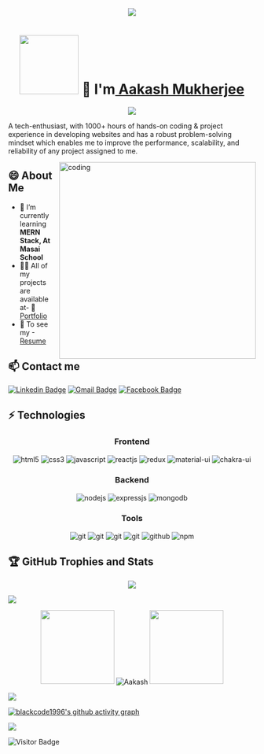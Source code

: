 
<div align="center" width:"50%">
 <img src="https://user-images.githubusercontent.com/110044436/211146171-95bd2bf4-37d8-43c4-aff8-372cfff8bf5b.gif"/>
</div>


<h1 align="center" display="flex"><img width="120px" src="https://user-images.githubusercontent.com/110044436/211144350-68954e94-e556-41a5-9d4a-1a1bdaffb819.png"/> 🙏 I'm<a href="https://github.com/blackcode1996/"> Aakash Mukherjee</a></h1> 

<div align="center">
 <img src="https://readme-typing-svg.herokuapp.com/?lines=Full+Stack+Web+Developer;Quick+learner;Problem+Solver;&color=teal&center=true" />
</div>


 A tech-enthusiast, with 1000+ hours of hands-on coding & project
 experience in developing websites and has a robust problem-solving
 mindset which enables me to improve the performance, scalability,
 and reliability of any project assigned to me.


<img align="right" alt="coding" width="400" src="https://camo.githubusercontent.com/e20822b4282c07ffd010cd05f855a6561d3b62358ca9e607e4901288dd748fcb/68747470733a2f2f63646e2e6472696262626c652e636f6d2f75736572732f323133313939332f73637265656e73686f74732f343934383733362f74686f75676874776f726b732d6769665f6472696262626c652e676966"/>



## 😄 About Me


- 🌱 I’m currently learning **MERN Stack, At Masai School**
- 👨‍💻 All of my projects are available at- 📑[Portfolio](https://blackcode1996.github.io/)
- 📄  To see my -[Resume](https://drive.google.com/file/d/1VqZwVQK7bAasYpIi7VRMalVq0VkTiz72/view?usp=sharing)




## 📫 Contact me


[![Linkedin Badge](https://img.shields.io/badge/-Aakash-blue?style=flat-square&logo=Linkedin&logoColor=white&link=https://www.linkedin.com/in/aakash-mukherjee-blackcode1996/)](https://www.linkedin.com/in/aakash-mukherjee-blackcode1996/)
[![Gmail Badge](https://img.shields.io/badge/-aakashmukherjee1996@gmail.com-c14438?style=flat-square&logo=Gmail&logoColor=white&link=mailto:aakashmukherjee1996@gmail.com)](mailto:aakashmukherjee1996@gmail.com)
[![Facebook Badge](https://img.shields.io/badge/aakash.mukherjee.58-1877F2?style=flat-square&logo=facebook&logoColor=white&link=https://www.facebook.com/aakash.mukherjee.58)](https://www.facebook.com/aakash.mukherjee.58)




## ⚡ Technologies


<div>
 
 <div align="center"><h3 align="center">Frontend</h3>
<img src="https://img.shields.io/badge/html5-%23E34F26.svg?style=for-the-badge&logo=html5&logoColor=white" align="center" alt="html5">
<img src = "https://img.shields.io/badge/css3-%231572B6.svg?style=for-the-badge&logo=css3&logoColor=white" align="center" alt="css3">
<img src ="https://img.shields.io/badge/javascript-%23323330.svg?style=for-the-badge&logo=javascript&logoColor=%23F7DF1E" align="center" alt="javascript">
<img src="https://img.shields.io/badge/React-20232A?style=for-the-badge&logo=react&logoColor=61DAFB"  align="center" alt="reactjs" />
<img src="https://img.shields.io/badge/Redux-593D88?style=for-the-badge&logo=redux&logoColor=white"  align="center" alt="redux" />
<img src="https://img.shields.io/badge/Material%20UI-007FFF?style=for-the-badge&logo=mui&logoColor=white"  align="center" alt="material-ui"/>
<img src = "https://img.shields.io/badge/chakra ui-%234ED1C5.svg?style=for-the-badge&logo=chakraui&logoColor=white" align="center" alt="chakra-ui"/>
</div>
  <div align="center"><h3 align="center">Backend</h3> 
<img src="https://img.shields.io/badge/Node.js-339933?style=for-the-badge&logo=nodedotjs&logoColor=white" align="center" alt="nodejs" />
<img src="https://img.shields.io/badge/Express.js-000000?style=for-the-badge&logo=express&logoColor=white" align="center" alt="expressjs"/>
<img src="https://img.shields.io/badge/MongoDB-4EA94B?style=for-the-badge&logo=mongodb&logoColor=white" align="center" alt="mongodb"/>

 </div>
  <div align="center"><h3 align="center">Tools</h3> 
   <img src="https://img.shields.io/badge/heroku-%23430098.svg?style=for-the-badge&logo=heroku&logoColor=white" align="center" alt="git"/>
   <img src="https://img.shields.io/badge/netlify-%23000000.svg?style=for-the-badge&logo=netlify&logoColor=#00C7B7" align="center" alt="git"/>
   <img src="https://img.shields.io/badge/vercel-%23000000.svg?style=for-the-badge&logo=vercel&logoColor=whit" align="center" alt="git"/>
   <img src="https://img.shields.io/badge/Git-f44d27?style=for-the-badge&logo=git&logoColor=white"  align="center" alt="git"/>
  <img src="https://img.shields.io/badge/GitHub-100000?style=for-the-badge&logo=github&logoColor=white"  align="center" alt="github"/>
  <img src = "https://img.shields.io/badge/NPM-%23000000.svg?style=for-the-badge&logo=npm&logoColor=white" align="center" alt="npm">
   <br/>
 </div>
</div>

<!--    -->

<!--    --> 

</div>


## 🏆 GitHub Trophies and Stats
<p align="center">
  <img src="https://github-profile-trophy.vercel.app/?username=blackcode1996&column=-1&theme=chalk&rank=-?&margin-w=25"/>
</P>

<img src="https://user-images.githubusercontent.com/73097560/115834477-dbab4500-a447-11eb-908a-139a6edaec5c.gif">
 
 
<p align="center">
   <img height="150" width="150" src="https://raw.githubusercontent.com/JayantGoel001/JayantGoel001/master/WEBP/left.webp">
   <img align="center" src="https://github-readme-stats.vercel.app/api?username=blackcode1996&count_private=true&theme=dark&animations=true&width=100%" alt="Aakash"/>
   <img height="150" width="150" src="https://raw.githubusercontent.com/JayantGoel001/JayantGoel001/master/WEBP/right.webp">
</p>

<img src="https://user-images.githubusercontent.com/73097560/115834477-dbab4500-a447-11eb-908a-139a6edaec5c.gif">

[![blackcode1996's github activity graph](https://github-readme-activity-graph.vercel.app/graph?username=blackcode1996&theme=dracula)](https://github.com/blackcode1996/github-readme-activity-graph)


<img src="https://user-images.githubusercontent.com/73097560/115834477-dbab4500-a447-11eb-908a-139a6edaec5c.gif">

![Visitor Badge](https://visitor-badge.laobi.icu/badge?page_id=blackcode1996.blackcode1996)

<!--
**blackcode1996/blackcode1996** is a ✨ _special_ ✨ repository because its `README.md` (this file) appears on your GitHub profile.

Here are some ideas to get you started:

- 🔭 I’m currently working on ...
- 🌱 I’m currently learning ...
- 👯 I’m looking to collaborate on ...
- 🤔 I’m looking for help with ...
- 💬 Ask me about ...
- 📫 How to reach me: ...
- 😄 Pronouns: ...
- ⚡ Fun fact: ...
-->
